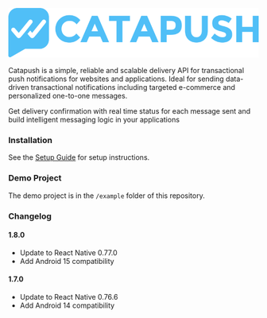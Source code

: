 ![Catapush Logo](https://github.com/Catapush/catapush-ios-sdk-pod/raw/master/images/catapush_logo.png)

Catapush is a simple, reliable and scalable delivery API for transactional push notifications for websites and applications. Ideal for sending data-driven transactional notifications including targeted e-commerce and personalized one-to-one messages.

Get delivery confirmation with real time status for each message sent and build intelligent messaging logic in your applications

### Installation
See the [Setup Guide](SETUP.md) for setup instructions.

### Demo Project
The demo project is in the `/example` folder of this repository.

### Changelog
#### 1.8.0
- Update to React Native 0.77.0
- Add Android 15 compatibility

#### 1.7.0
- Update to React Native 0.76.6
- Add Android 14 compatibility
